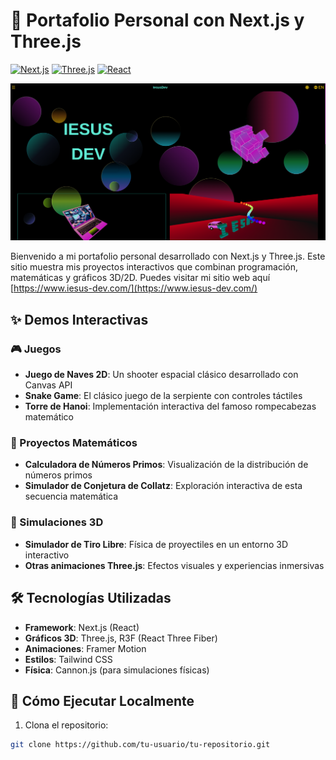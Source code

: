 # 🚀 Portafolio Personal con Next.js y Three.js

[![Next.js](https://img.shields.io/badge/Next.js-000000?style=for-the-badge&logo=nextdotjs&logoColor=white)](https://nextjs.org/)
[![Three.js](https://img.shields.io/badge/Three.js-000000?style=for-the-badge&logo=threedotjs&logoColor=white)](https://threejs.org/)
[![React](https://img.shields.io/badge/React-20232A?style=for-the-badge&logo=react&logoColor=61DAFB)](https://reactjs.org/)

![Captura de pantalla del portafolio](./swappy-20250505-192227.png)

Bienvenido a mi portafolio personal desarrollado con Next.js y Three.js. Este sitio muestra mis proyectos interactivos que combinan programación, matemáticas y gráficos 3D/2D. Puedes visitar mi sitio web aquí [https://www.iesus-dev.com/](https://www.iesus-dev.com/)

## ✨ Demos Interactivas

### 🎮 Juegos
- **Juego de Naves 2D**: Un shooter espacial clásico desarrollado con Canvas API
- **Snake Game**: El clásico juego de la serpiente con controles táctiles
- **Torre de Hanoi**: Implementación interactiva del famoso rompecabezas matemático

### 🧮 Proyectos Matemáticos
- **Calculadora de Números Primos**: Visualización de la distribución de números primos
- **Simulador de Conjetura de Collatz**: Exploración interactiva de esta secuencia matemática

### 🚀 Simulaciones 3D
- **Simulador de Tiro Libre**: Física de proyectiles en un entorno 3D interactivo
- **Otras animaciones Three.js**: Efectos visuales y experiencias inmersivas

## 🛠 Tecnologías Utilizadas
- **Framework**: Next.js (React)
- **Gráficos 3D**: Three.js, R3F (React Three Fiber)
- **Animaciones**: Framer Motion
- **Estilos**: Tailwind CSS
- **Física**: Cannon.js (para simulaciones físicas)

## 🚀 Cómo Ejecutar Localmente

1. Clona el repositorio:
```bash
git clone https://github.com/tu-usuario/tu-repositorio.git
